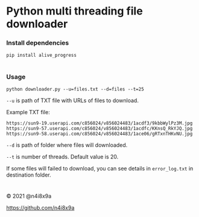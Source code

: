# Python multi threading file downloader

### Install dependencies

`pip install alive_progress`

#

### Usage

`python downloader.py --u=files.txt --d=files --t=25`

`--u` is path of TXT file with URLs of files to download.
 
Example TXT file:
```
https://sun9-19.userapi.com/c856024/v856024483/1acdf3/9kbbWylPz3M.jpg
https://sun9-57.userapi.com/c856024/v856024483/1acdfc/KKnsQ_RkYJQ.jpg
https://sun9-58.userapi.com/c856024/v856024483/1ace06/gRTxnTHKvNU.jpg
```

`--d` is path of folder where files will downloaded.

`--t` is number of threads. Default value is 20.

If some files will failed to download, you can see details in `error_log.txt` in destination folder.

#
© 2021 @n4i8x9a

https://github.com/n4i8x9a